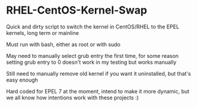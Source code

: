 # RHEL-CentOS-Kernel-Swap
Quick and dirty script to switch the kernel in CentOS/RHEL to the EPEL kernels, long term or mainline

Must run with bash, either as root or with sudo

May need to manually select grub entry the first time, for some reason setting grub entry to 0 doesn't work in my testing but works manually

Still need to manually remove old kernel if you want it uninstalled, but that's easy enough

Hard coded for EPEL 7 at the moment, intend to make it more dynamic, but we all know how intentions work with these projects :)
